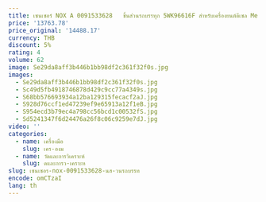 ```yaml
---
title: เซนเซอร์ NOX A 0091533628   ชิ้นส่วนรถบรรทุก 5WK96616F สําหรับเครื่องยนต์ดีเซล Mercedes-Benz Actros Atego LKW
price: '13763.78'
price_original: '14488.17'
currency: THB
discount: 5%
rating: 4
volume: 62
image: Se29da8aff3b446b1bb98df2c361f32f0s.jpg
images:
  - Se29da8aff3b446b1bb98df2c361f32f0s.jpg
  - Sc49d5fb4918746878d429c9cc77a4349s.jpg
  - S68bb576693934a12ba129315fecacf2aJ.jpg
  - S928d76ccf1ed47239ef9e65913a12f1eB.jpg
  - S954ecd3b79ec4a798cc56bcd1c00532fS.jpg
  - Sd5241347f6d24476a26f8c06c9259e7dJ.jpg
video: ''
categories:
  - name: เครื่องมือ
    slug: เคร-องม
  - name: วัดและการวิเคราะห์
    slug: ดและการว-เคราะห
slug: เซนเซอร-nox-0091533628-นส-วนรถบรรท
encode: omCTzaI
lang: th
---
```

  